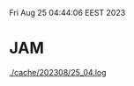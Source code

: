 Fri Aug 25 04:44:06 EEST 2023
# JAM
<a href='./cache/202308/25_04.log'>./cache/202308/25_04.log</a>
